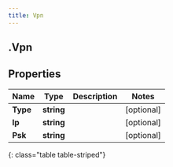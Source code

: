```yaml
---
title: Vpn
---
```

## .Vpn

## Properties

|Name | Type | Description | Notes|
|------------ | ------------- | ------------- | -------------|
| **Type** | **string** |  | [optional] |
| **Ip** | **string** |  | [optional] |
| **Psk** | **string** |  | [optional] |
{: class="table table-striped"}


